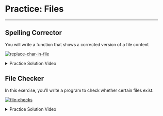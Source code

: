 # Practice: Files

---

## Spelling Corrector

You will write a function that shows a corrected version of a file content

[![replace-char-in-file](https://img.shields.io/static/v1?label=Open%20Project&message=replace%20char%20in%20file&color=blue)](https://github.com/kiboschool/programming1-replace-char-in-file)

<details><summary>Practice Solution Video</summary>

<div style="position: relative; padding-bottom: 56.25%; height: 0;"><iframe src="https://youtube.com/embed/pvoKy7b5QPk" frameborder="0" webkitallowfullscreen mozallowfullscreen allowfullscreen style="position: absolute; top: 0; left: 0; width: 100%; height: 100%;"></iframe></div>

</details>

## File Checker

In this exercise, you'll write a program to check whether certain files exist.

[![file-checks](https://img.shields.io/static/v1?label=Open%20Project&message=file%20checks&color=blue)](https://github.com/kiboschool/programming1-file-checks)

<details><summary>Practice Solution Video</summary>

<div style="position: relative; padding-bottom: 56.25%; height: 0;"><iframe src="https://www.youtube.com/embed/Q17ey-0NXY0" title="YouTube video player" frameborder="0" allow="accelerometer; autoplay; clipboard-write; encrypted-media; gyroscope; picture-in-picture" allowfullscreen style="position: absolute; top: 0; left: 0; width: 100%; height: 100%;"></iframe></div>

</details>
